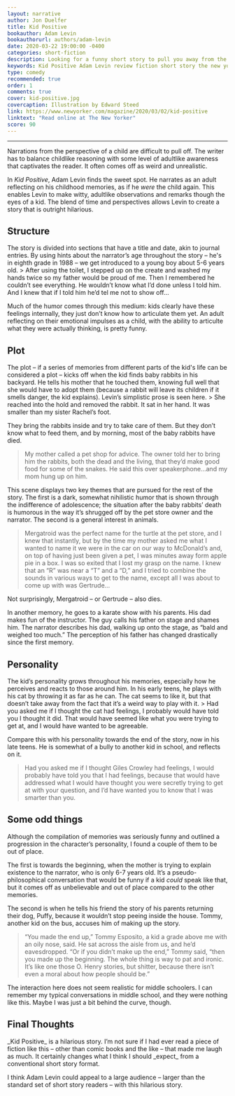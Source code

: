 ```yaml
---
layout: narrative
author: Jon Duelfer
title: Kid Positive
bookauthor: Adam Levin
bookauthorurl: authors/adam-levin
date: 2020-03-22 19:00:00 -0400
categories: short-fiction
description: Looking for a funny short story to pull you away from the current state of affairs? Adam Levin's <i>Kid Positive</i> hilariously articulates the thoughts and emotions of a boy as he grows and changes through a set of memories.
keywords: Kid Positive Adam Levin review fiction short story the new yorker
type: comedy
recommended: true
order: 1
comments: true
cover: kid-positive.jpg
covercaption: Illustration by Edward Steed
link: https://www.newyorker.com/magazine/2020/03/02/kid-positive
linktext: "Read online at The New Yorker"
score: 90
---
```

<hr/>

Narrations from the perspective of a child are difficult to pull off. The writer has to balance childlike reasoning with some level of adultlike awareness that captivates the reader. It often comes off as weird and unrealistic.

In _Kid Positive_, Adam Levin finds the sweet spot. He narrates as an adult reflecting on his childhood memories, as if he _were_ the child again. This enables Levin to make witty, adultlike observations and remarks though the eyes of a kid. The blend of time and perspectives allows Levin to create a story that is outright hilarious.

<h2><strong>Structure</strong></h2>
The story is divided into sections that have a title and date, akin to journal entries. By using hints about the narrator’s age throughout the story – he's in eighth grade in 1988 – we get introduced to a young boy about 5-6 years old.
> After using the toilet, I stepped up on the create and washed my hands twice so my father would be proud of me. Then I remembered he couldn’t see everything. He wouldn’t know what I’d done unless I told him. And I knew that if I told him he’d tel me not to show off…

Much of the humor comes through this medium: kids clearly have these feelings internally, they just don’t know how to articulate them yet. An adult reflecting on their emotional impulses as a child, with the ability to articulte what they were actually thinking, is pretty funny.

<h2><strong>Plot</strong></h2>
The plot – if a series of memories from different parts of the kid's life can be considered a plot – kicks off when the kid finds baby rabbits in his backyard. He tells his mother that he touched them, knowing full well that she would have to adopt them (because a rabbit will leave its children if it smells danger, the kid explains). Levin’s simplistic prose is seen here.
> She reached into the hold and removed the rabbit. It sat in her hand. It was smaller than my sister Rachel’s foot.

They bring the rabbits inside and try to take care of them. But they don’t know what to feed them, and by morning, most of the baby rabbits have died.
> My mother called a pet shop for advice. The owner told her to bring him the rabbits, both the dead and the living, that they’d make good food for some of the snakes. He said this over speakerphone...and my mom hung up on him.

This scene displays two key themes that are pursued for the rest of the story. The first is a dark, somewhat nihilistic humor that is shown through the indifference of adolescence; the situation after the baby rabbits’ death is humorous in the way it’s shrugged off by the pet store owner and the narrator. The second is a general interest in animals.
> Mergatroid was the perfect name for the turtle at the pet store, and I knew that instantly, but by the time my mother asked me what I wanted to name it we were in the car on our way to McDonald’s and, on top of having just been given a pet, I was minutes away form apple pie in a box. I was so exited that I lost my grasp on the name. I knew that an “R” was near a “T” and a “D,” and I tried to combine the sounds in various ways to get to the name, except all I was about to come up with was Gertrude…

Not surprisingly, Mergatroid – or Gertrude – also dies.

In another memory, he goes to a karate show with his parents. His dad makes fun of the instructor. The guy calls his father on stage and shames him. The narrator describes his dad, walking up onto the stage, as “bald and weighed too much.” The perception of his father has changed drastically since the first memory.

<h2><strong>Personality</strong></h2>
The kid’s personality grows throughout his memories, especially how he perceives and reacts to those around him. In his early teens, he plays with his cat by throwing it as far as he can. The cat seems to like it, but that doesn’t take away from the fact that it’s a weird way to play with it.
> Had you asked me if I thought the cat had feelings, I probably would have told you I thought it did. That would have seemed like what you were trying to get at, and I would have wanted to be agreeable.

Compare this with his personality towards the end of the story, now in his late teens. He is somewhat of a bully to another kid in school, and reflects on it.
> Had you asked me if I thought Giles Crowley had feelings, I would probably have told you that I had feelings, because that would have addressed what I would have thought you were secretly trying to get at with your question, and I’d have wanted you to know that I was smarter than you.

<h2><strong>Some odd things</strong></h2>
Although the compilation of memories was seriously funny and outlined a progression in the character’s personality, I found a couple of them to be out of place.

The first is towards the beginning, when the mother is trying to explain existence to the narrator, who is only 6-7 years old. It’s a pseudo-philosophical conversation that would be funny if a kid _could_ speak like that, but it comes off as unbelievable and out of place compared to the other memories.

The second is when he tells his friend the story of his parents returning their dog, Puffy, because it wouldn’t stop peeing inside the house. Tommy, another kid on the bus, accuses him of making up the story.
> “You made the end up,” Tommy Esposito, a kid a grade above me with an oily nose, said. He sat across the aisle from us, and he’d eavesdropped. “Or if you didn’t make up the end,” Tommy said, “then you made up the beginning. The whole thing is way to pat and ironic. It’s like one those O. Henry stories, but shitter, because there isn’t even a moral about how people should be.”

The interaction here does not seem realistic for middle schoolers. I can remember my typical conversations in middle school, and they were nothing like this. Maybe I was just a bit behind the curve, though.

<h2><strong>Final Thoughts</strong></h2>
_Kid Positive_ is a hilarious story. I’m not sure if I had ever read a piece of fiction like this – other than comic books and the like – that made me laugh as much. It certainly changes what I think I should _expect_ from a conventional short story format.

I think Adam Levin could appeal to a large audience – larger than the standard set of short story readers – with this hilarious story.